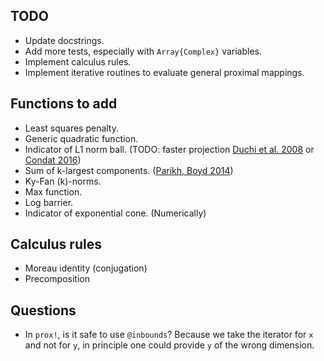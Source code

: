 ## TODO

* Update docstrings.
* Add more tests, especially with `Array{Complex}` variables.
* Implement calculus rules.
* Implement iterative routines to evaluate general proximal mappings.

## Functions to add

* Least squares penalty.
* Generic quadratic function.
* Indicator of L1 norm ball. (TODO: faster projection [Duchi et al. 2008](http://dl.acm.org/citation.cfm?id=1390191) or [Condat 2016](http://link.springer.com/article/10.1007/s10107-015-0946-6))
* Sum of k-largest components. ([Parikh, Boyd 2014](http://www.web.stanford.edu/~boyd/papers/pdf/prox_algs.pdf))
* Ky-Fan (k)-norms.
* Max function.
* Log barrier.
* Indicator of exponential cone. (Numerically)

## Calculus rules

* Moreau identity (conjugation)
* Precomposition

## Questions

* In `prox!`, is it safe to use `@inbounds`? Because we take the iterator for `x`
and not for `y`, in principle one could provide `y` of the wrong dimension.
